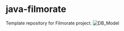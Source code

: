 # java-filmorate
Template repository for Filmorate project.
![DB_Model](https://user-images.githubusercontent.com/78901089/221889961-d9238058-729a-4360-a179-fea8544bc6fb.png)
